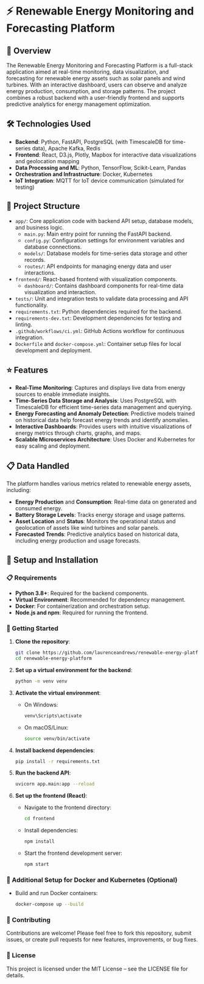 # ⚡ Renewable Energy Monitoring and Forecasting Platform

## 📄 Overview
The Renewable Energy Monitoring and Forecasting Platform is a full-stack application aimed at real-time monitoring, data visualization, and forecasting for renewable energy assets such as solar panels and wind turbines. With an interactive dashboard, users can observe and analyze energy production, consumption, and storage patterns. The project combines a robust backend with a user-friendly frontend and supports predictive analytics for energy management optimization.

## 🛠️ Technologies Used
- **Backend**: Python, FastAPI, PostgreSQL (with TimescaleDB for time-series data), Apache Kafka, Redis
- **Frontend**: React, D3.js, Plotly, Mapbox for interactive data visualizations and geolocation mapping
- **Data Processing and ML**: Python, TensorFlow, Scikit-Learn, Pandas
- **Orchestration and Infrastructure**: Docker, Kubernetes
- **IoT Integration**: MQTT for IoT device communication (simulated for testing)

## 📂 Project Structure
- `app/`: Core application code with backend API setup, database models, and business logic.
  - `main.py`: Main entry point for running the FastAPI backend.
  - `config.py`: Configuration settings for environment variables and database connections.
  - `models/`: Database models for time-series data storage and other records.
  - `routes/`: API endpoints for managing energy data and user interactions.
- `frontend/`: React-based frontend with visualization components.
  - `dashboard/`: Contains dashboard components for real-time data visualization and interaction.
- `tests/`: Unit and integration tests to validate data processing and API functionality.
- `requirements.txt`: Python dependencies required for the backend.
- `requirements-dev.txt`: Development dependencies for testing and linting.
- `.github/workflows/ci.yml`: GitHub Actions workflow for continuous integration.
- `Dockerfile` and `docker-compose.yml`: Container setup files for local development and deployment.

## ⭐ Features
- **Real-Time Monitoring**: Captures and displays live data from energy sources to enable immediate insights.
- **Time-Series Data Storage and Analysis**: Uses PostgreSQL with TimescaleDB for efficient time-series data management and querying.
- **Energy Forecasting and Anomaly Detection**: Predictive models trained on historical data help forecast energy trends and identify anomalies.
- **Interactive Dashboards**: Provides users with intuitive visualizations of energy metrics through charts, graphs, and maps.
- **Scalable Microservices Architecture**: Uses Docker and Kubernetes for easy scaling and deployment.

## 📋 Data Handled
The platform handles various metrics related to renewable energy assets, including:
- **Energy Production** and **Consumption**: Real-time data on generated and consumed energy.
- **Battery Storage Levels**: Tracks energy storage and usage patterns.
- **Asset Location** and **Status**: Monitors the operational status and geolocation of assets like wind turbines and solar panels.
- **Forecasted Trends**: Predictive analytics based on historical data, including energy production and usage forecasts.

## 🌱 Setup and Installation

### 📋 Requirements
- **Python 3.8+**: Required for the backend components.
- **Virtual Environment**: Recommended for dependency management.
- **Docker**: For containerization and orchestration setup.
- **Node.js and npm**: Required for running the frontend.

### 🚀 Getting Started

1. **Clone the repository**:
    ```bash
    git clone https://github.com/laurenceandrews/renewable-energy-platform.git
    cd renewable-energy-platform
    ```

2. **Set up a virtual environment for the backend**:
    ```bash
    python -m venv venv
    ```

3. **Activate the virtual environment**:
   - On Windows:
     ```bash
     venv\Scripts\activate
     ```
   - On macOS/Linux:
     ```bash
     source venv/bin/activate
     ```

4. **Install backend dependencies**:
    ```bash
    pip install -r requirements.txt
    ```

5. **Run the backend API**:
    ```bash
    uvicorn app.main:app --reload
    ```

6. **Set up the frontend (React)**:
   - Navigate to the frontend directory:
     ```bash
     cd frontend
     ```
   - Install dependencies:
     ```bash
     npm install
     ```
   - Start the frontend development server:
     ```bash
     npm start
     ```

### 🔄 Additional Setup for Docker and Kubernetes (Optional)
- Build and run Docker containers:
  ```bash
  docker-compose up --build

### 📝 Contributing
Contributions are welcome! Please feel free to fork this repository, submit issues, or create pull requests for new features, improvements, or bug fixes.

### 📜 License
This project is licensed under the MIT License – see the LICENSE file for details.
